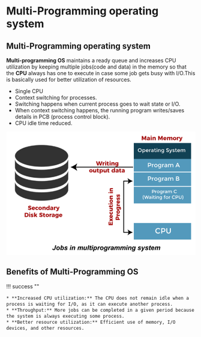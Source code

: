 # Multi-Programming operating system


## Multi-Programming operating system

**Multi-programming OS** maintains a ready queue and increases CPU utilization by keeping multiple jobs(code and data) in the memory so that the **CPU** always has one to execute in case some job gets busy with I/O.This is basically used for better utilization of resources.

- Single CPU
- Context switching for processes.
- Switching happens when current process goes to wait state or I/O.
- When context switching happens, the running program writes/saves details in PCB (process control block).
- CPU idle time reduced.


![loading...](../../../images/operating_system/types_of_os/multiprogramming-operating-system.png)


## Benefits of Multi-Programming OS

!!! success ""

    * **Increased CPU utilization:** The CPU does not remain idle when a process is waiting for I/O, as it can execute another process.
    * **Throughput:** More jobs can be completed in a given period because the system is always executing some process.
    * **Better resource utilization:** Efficient use of memory, I/O devices, and other resources.

